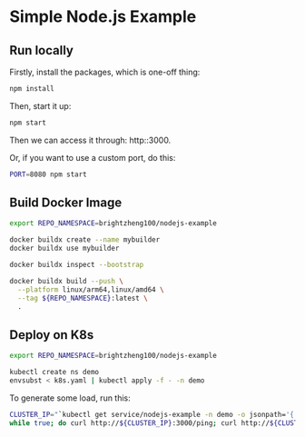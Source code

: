 # Simple Node.js Example

## Run locally

Firstly, install the packages, which is one-off thing:

```sh
npm install
```

Then, start it up:

```sh
npm start
```

Then we can access it through: http:<IP>:3000.

Or, if you want to use a custom port, do this:

```sh
PORT=8080 npm start
```


## Build Docker Image

```sh
export REPO_NAMESPACE=brightzheng100/nodejs-example

docker buildx create --name mybuilder
docker buildx use mybuilder

docker buildx inspect --bootstrap

docker buildx build --push \
  --platform linux/arm64,linux/amd64 \
  --tag ${REPO_NAMESPACE}:latest \
  .
```


## Deploy on K8s

```sh
export REPO_NAMESPACE=brightzheng100/nodejs-example

kubectl create ns demo
envsubst < k8s.yaml | kubectl apply -f - -n demo
```

To generate some load, run this:

```sh
CLUSTER_IP="`kubectl get service/nodejs-example -n demo -o jsonpath='{.spec.clusterIP}'`"
while true; do curl http://${CLUSTER_IP}:3000/ping; curl http://${CLUSTER_IP}:3000/random; sleep 1; done 
```
